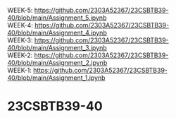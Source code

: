 WEEK-5: https://github.com/2303A52367/23CSBTB39-40/blob/main/Assignment_5.ipynb          
WEEK-4: https://github.com/2303A52367/23CSBTB39-40/blob/main/Assignment_4.ipynb     
WEEK-3: https://github.com/2303A52367/23CSBTB39-40/blob/main/Assignment_3.ipynb     
WEEK-2: https://github.com/2303A52367/23CSBTB39-40/blob/main/Assignment_2.ipynb   
WEEK-1: https://github.com/2303A52367/23CSBTB39-40/blob/main/Assignment_1.ipynb    
# 23CSBTB39-40
